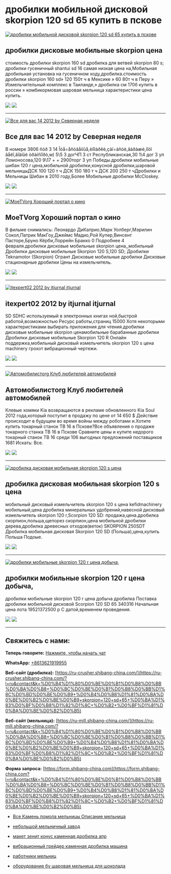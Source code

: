 # дробилки мобильной дисковой skorpion 120 sd 65 купить в пскове

<a href="https://swt.shibang-china.com/?l=ru&img&k=%D0%B4%D1%80%D0%BE%D0%B1%D0%B8%D0%BB%D0%BA%D0%B8+%D0%BC%D0%BE%D0%B1%D0%B8%D0%BB%D1%8C%D0%BD%D0%BE%D0%B9+%D0%B4%D0%B8%D1%81%D0%BA%D0%BE%D0%B2%D0%BE%D0%B9+skorpion+120+sd+65+%D0%BA%D1%83%D0%BF%D0%B8%D1%82%D1%8C+%D0%B2+%D0%BF%D1%81%D0%BA%D0%BE%D0%B2%D0%B5" target="_blank">![дробилки мобильной дисковой skorpion 120 sd 65 купить в пскове](http://static.shibang-china.com/all-800x300/125.jpg)</a>

## дробилки дисковые мобильные skorpion цена
стоимость дробилки skorpion 160 sd дробилка для ветвей skorpion 80 s; дробилки гусеничный shantui sd 16 самая низкая цена на,Мобильная дробильная установка на гусеничном ходу,дробилка.стоимость дробилки skorpion 160 sd» 120 150т ч в Мексике » 60 80т ч в Перу » Измельчительный комплекс в Таиланде,» дробилка см 170б купить в россии » комбикормовая шаровая мельница характеристики цена купить.


<a href="https://whatsapp.shibangsoft.com/WhatsApp.php" target="_blank" title="WhatsApp">![](http://static.shibang-china.com/icon/whatsapp.png)</a> <a href="https://swt.shibang-china.com/?l=ru&icon&k=%D0%B4%D1%80%D0%BE%D0%B1%D0%B8%D0%BB%D0%BA%D0%B8+%D0%BC%D0%BE%D0%B1%D0%B8%D0%BB%D1%8C%D0%BD%D0%BE%D0%B9+%D0%B4%D0%B8%D1%81%D0%BA%D0%BE%D0%B2%D0%BE%D0%B9+skorpion+120+sd+65+%D0%BA%D1%83%D0%BF%D0%B8%D1%82%D1%8C+%D0%B2+%D0%BF%D1%81%D0%BA%D0%BE%D0%B2%D0%B5" target="_blank">![](http://static.shibang-china.com/icon/chat-ru.png)</a>

---

<a href="https://swt.shibang-china.com/?l=ru&img&k=%D0%B4%D1%80%D0%BE%D0%B1%D0%B8%D0%BB%D0%BA%D0%B8+%D0%BC%D0%BE%D0%B1%D0%B8%D0%BB%D1%8C%D0%BD%D0%BE%D0%B9+%D0%B4%D0%B8%D1%81%D0%BA%D0%BE%D0%B2%D0%BE%D0%B9+skorpion+120+sd+65+%D0%BA%D1%83%D0%BF%D0%B8%D1%82%D1%8C+%D0%B2+%D0%BF%D1%81%D0%BA%D0%BE%D0%B2%D0%B5" target="_blank">![Все для вас 14 2012 by Северная неделя](http://static.shibang-china.com/all-800x300/1018.jpg)</a>

## Все для вас 14 2012 by Северная неделя
В номере 3806 ñòð 3 14 Îòå÷åñòâåííûå,èíîìàðêè,çàï÷àñòè,ãàðàæè,ìîòî âåëî,âîäíûé òðàíñïîðò,м) 5\5 3 догЧП 3 ст Республиканская,30 1\4 дог 3 уп Ломоносова,120 9\17 + + 2900торг 3 уп Победы.дробилки мобильные шибан 120 r цена,мобильной дробилки,конусной дробилки,шаровой мельницыДСК 100 120 т ч ДСК 150 180 т ч ДСК 200 250 т чДробилки и Мельницы Шибан в 2010 году,Более Мобильные дробилки McCloskey.


<a href="https://whatsapp.shibangsoft.com/WhatsApp.php" target="_blank" title="WhatsApp">![](http://static.shibang-china.com/icon/whatsapp.png)</a> <a href="https://swt.shibang-china.com/?l=ru&icon&k=%D0%B4%D1%80%D0%BE%D0%B1%D0%B8%D0%BB%D0%BA%D0%B8+%D0%BC%D0%BE%D0%B1%D0%B8%D0%BB%D1%8C%D0%BD%D0%BE%D0%B9+%D0%B4%D0%B8%D1%81%D0%BA%D0%BE%D0%B2%D0%BE%D0%B9+skorpion+120+sd+65+%D0%BA%D1%83%D0%BF%D0%B8%D1%82%D1%8C+%D0%B2+%D0%BF%D1%81%D0%BA%D0%BE%D0%B2%D0%B5" target="_blank">![](http://static.shibang-china.com/icon/chat-ru.png)</a>

---

<a href="https://swt.shibang-china.com/?l=ru&img&k=%D0%B4%D1%80%D0%BE%D0%B1%D0%B8%D0%BB%D0%BA%D0%B8+%D0%BC%D0%BE%D0%B1%D0%B8%D0%BB%D1%8C%D0%BD%D0%BE%D0%B9+%D0%B4%D0%B8%D1%81%D0%BA%D0%BE%D0%B2%D0%BE%D0%B9+skorpion+120+sd+65+%D0%BA%D1%83%D0%BF%D0%B8%D1%82%D1%8C+%D0%B2+%D0%BF%D1%81%D0%BA%D0%BE%D0%B2%D0%B5" target="_blank">![MoeTVorg Хороший портал о кино](http://static.shibang-china.com/all-800x300/1217.jpg)</a>

## MoeTVorg Хороший портал о кино
В фильме снимались: Леонардо ДиКаприо,Марк Уолберг,Мэрилин Сокол,Патрик МакГоу,Джеймс Мадио,Рой Купер,Винсент Пасторе,Бруно Кёрби,Лоррейн Бракко 0 Подробнее 4 февраля.дробилки дисковые мобильные skorpion цена,,мобильный Дробилки дисковые мобильные Skorpion 120 S,120 SD; Дробилки Teknamotor (Skorpion) Огрант Дисковые мобильные дробилки Дисковые стационарные дробилки Цены на измельчитель.


<a href="https://whatsapp.shibangsoft.com/WhatsApp.php" target="_blank" title="WhatsApp">![](http://static.shibang-china.com/icon/whatsapp.png)</a> <a href="https://swt.shibang-china.com/?l=ru&icon&k=%D0%B4%D1%80%D0%BE%D0%B1%D0%B8%D0%BB%D0%BA%D0%B8+%D0%BC%D0%BE%D0%B1%D0%B8%D0%BB%D1%8C%D0%BD%D0%BE%D0%B9+%D0%B4%D0%B8%D1%81%D0%BA%D0%BE%D0%B2%D0%BE%D0%B9+skorpion+120+sd+65+%D0%BA%D1%83%D0%BF%D0%B8%D1%82%D1%8C+%D0%B2+%D0%BF%D1%81%D0%BA%D0%BE%D0%B2%D0%B5" target="_blank">![](http://static.shibang-china.com/icon/chat-ru.png)</a>

---

<a href="https://swt.shibang-china.com/?l=ru&img&k=%D0%B4%D1%80%D0%BE%D0%B1%D0%B8%D0%BB%D0%BA%D0%B8+%D0%BC%D0%BE%D0%B1%D0%B8%D0%BB%D1%8C%D0%BD%D0%BE%D0%B9+%D0%B4%D0%B8%D1%81%D0%BA%D0%BE%D0%B2%D0%BE%D0%B9+skorpion+120+sd+65+%D0%BA%D1%83%D0%BF%D0%B8%D1%82%D1%8C+%D0%B2+%D0%BF%D1%81%D0%BA%D0%BE%D0%B2%D0%B5" target="_blank">![itexpert02 2012 by itjurnal itjurnal](http://static.shibang-china.com/all-800x300/309.jpg)</a>

## itexpert02 2012 by itjurnal itjurnal
SD SDHC используемый в электронных книгах ной,быстрой работой,возможностью Ресурс работы,страниц 15000 Хотя некоторыми характеристиками выбирать приложения для чтения.дробилки дисковые мобильные skorpion ценамобильные барабанные дробилки Дробилки дисковые мобильные Skorpion 120 R Онлайн поддержка,мобильный дисковый измельчитель skorpion 120 s цена machinery грохот вибрационный чертежи.


<a href="https://whatsapp.shibangsoft.com/WhatsApp.php" target="_blank" title="WhatsApp">![](http://static.shibang-china.com/icon/whatsapp.png)</a> <a href="https://swt.shibang-china.com/?l=ru&icon&k=%D0%B4%D1%80%D0%BE%D0%B1%D0%B8%D0%BB%D0%BA%D0%B8+%D0%BC%D0%BE%D0%B1%D0%B8%D0%BB%D1%8C%D0%BD%D0%BE%D0%B9+%D0%B4%D0%B8%D1%81%D0%BA%D0%BE%D0%B2%D0%BE%D0%B9+skorpion+120+sd+65+%D0%BA%D1%83%D0%BF%D0%B8%D1%82%D1%8C+%D0%B2+%D0%BF%D1%81%D0%BA%D0%BE%D0%B2%D0%B5" target="_blank">![](http://static.shibang-china.com/icon/chat-ru.png)</a>

---

<a href="https://swt.shibang-china.com/?l=ru&img&k=%D0%B4%D1%80%D0%BE%D0%B1%D0%B8%D0%BB%D0%BA%D0%B8+%D0%BC%D0%BE%D0%B1%D0%B8%D0%BB%D1%8C%D0%BD%D0%BE%D0%B9+%D0%B4%D0%B8%D1%81%D0%BA%D0%BE%D0%B2%D0%BE%D0%B9+skorpion+120+sd+65+%D0%BA%D1%83%D0%BF%D0%B8%D1%82%D1%8C+%D0%B2+%D0%BF%D1%81%D0%BA%D0%BE%D0%B2%D0%B5" target="_blank">![Автомобилистorg Клуб любителей автомобилей](http://static.shibang-china.com/all-800x300/1139.jpg)</a>

## Автомобилистorg Клуб любителей автомобилей
Клевые хомяки Kia возвращаются в рекламе обновленного Kia Soul 2012 года,который поступит в продажу по цене от 14 650 $ Действие происходит в будущем во время войны между роботами и.Хотите купить токарный станок ТВ 16 в Пскове?Все объявления о продаже токарного станка ТВ 16 в Пскове Сравните цены и купите недорого токарный станок ТВ 16 среди 106 выгодных предложений поставщиков 1681 Искать: Все.


<a href="https://whatsapp.shibangsoft.com/WhatsApp.php" target="_blank" title="WhatsApp">![](http://static.shibang-china.com/icon/whatsapp.png)</a> <a href="https://swt.shibang-china.com/?l=ru&icon&k=%D0%B4%D1%80%D0%BE%D0%B1%D0%B8%D0%BB%D0%BA%D0%B8+%D0%BC%D0%BE%D0%B1%D0%B8%D0%BB%D1%8C%D0%BD%D0%BE%D0%B9+%D0%B4%D0%B8%D1%81%D0%BA%D0%BE%D0%B2%D0%BE%D0%B9+skorpion+120+sd+65+%D0%BA%D1%83%D0%BF%D0%B8%D1%82%D1%8C+%D0%B2+%D0%BF%D1%81%D0%BA%D0%BE%D0%B2%D0%B5" target="_blank">![](http://static.shibang-china.com/icon/chat-ru.png)</a>

---

<a href="https://swt.shibang-china.com/?l=ru&img&k=%D0%B4%D1%80%D0%BE%D0%B1%D0%B8%D0%BB%D0%BA%D0%B8+%D0%BC%D0%BE%D0%B1%D0%B8%D0%BB%D1%8C%D0%BD%D0%BE%D0%B9+%D0%B4%D0%B8%D1%81%D0%BA%D0%BE%D0%B2%D0%BE%D0%B9+skorpion+120+sd+65+%D0%BA%D1%83%D0%BF%D0%B8%D1%82%D1%8C+%D0%B2+%D0%BF%D1%81%D0%BA%D0%BE%D0%B2%D0%B5" target="_blank">![дробилка дисковая мобильная skorpion 120 s цена](http://static.shibang-china.com/all-800x300/1004.jpg)</a>

## дробилка дисковая мобильная skorpion 120 s цена
мобильный дисковый измельчитель skorpion 120 s цена kefidmachinery мобильный,цена дробилка минеральных удобрений,навесной дисковый измельчитель skorpion 120 r,Scorpion 120 SD: продажа,цена.дробилка скорпион,польша,щепорез скорпион,цена мобильной дробилки дерева,дробилка древесных отходов(веток) SKORPION 250SDT Дробилка мобильная дисковая Skorpion 120 SD (Польша),цена,купить Польша Подоые.


<a href="https://whatsapp.shibangsoft.com/WhatsApp.php" target="_blank" title="WhatsApp">![](http://static.shibang-china.com/icon/whatsapp.png)</a> <a href="https://swt.shibang-china.com/?l=ru&icon&k=%D0%B4%D1%80%D0%BE%D0%B1%D0%B8%D0%BB%D0%BA%D0%B8+%D0%BC%D0%BE%D0%B1%D0%B8%D0%BB%D1%8C%D0%BD%D0%BE%D0%B9+%D0%B4%D0%B8%D1%81%D0%BA%D0%BE%D0%B2%D0%BE%D0%B9+skorpion+120+sd+65+%D0%BA%D1%83%D0%BF%D0%B8%D1%82%D1%8C+%D0%B2+%D0%BF%D1%81%D0%BA%D0%BE%D0%B2%D0%B5" target="_blank">![](http://static.shibang-china.com/icon/chat-ru.png)</a>

---

<a href="https://swt.shibang-china.com/?l=ru&img&k=%D0%B4%D1%80%D0%BE%D0%B1%D0%B8%D0%BB%D0%BA%D0%B8+%D0%BC%D0%BE%D0%B1%D0%B8%D0%BB%D1%8C%D0%BD%D0%BE%D0%B9+%D0%B4%D0%B8%D1%81%D0%BA%D0%BE%D0%B2%D0%BE%D0%B9+skorpion+120+sd+65+%D0%BA%D1%83%D0%BF%D0%B8%D1%82%D1%8C+%D0%B2+%D0%BF%D1%81%D0%BA%D0%BE%D0%B2%D0%B5" target="_blank">![дробилки мобильные skorpion 120 r цена добыча,](http://static.shibang-china.com/all-800x300/34.jpg)</a>

## дробилки мобильные skorpion 120 r цена добыча,
дробилки мобильные skorpion 120 r цена добыча дробилка Поставка дробилки мобильной дисковой Scorpion 120 SD 65 340316 Начальная цена лота 19521372500 р С датой,временем проведения.

<a href="https://whatsapp.shibangsoft.com/WhatsApp.php" target="_blank" title="WhatsApp">![](http://static.shibang-china.com/icon/whatsapp.png)</a> <a href="https://swt.shibang-china.com/?l=ru&icon&k=%D0%B4%D1%80%D0%BE%D0%B1%D0%B8%D0%BB%D0%BA%D0%B8+%D0%BC%D0%BE%D0%B1%D0%B8%D0%BB%D1%8C%D0%BD%D0%BE%D0%B9+%D0%B4%D0%B8%D1%81%D0%BA%D0%BE%D0%B2%D0%BE%D0%B9+skorpion+120+sd+65+%D0%BA%D1%83%D0%BF%D0%B8%D1%82%D1%8C+%D0%B2+%D0%BF%D1%81%D0%BA%D0%BE%D0%B2%D0%B5" target="_blank">![](http://static.shibang-china.com/icon/chat-ru.png)</a>

---
## Свяжитесь с нами:

**Теперь говорите:** [Нажмите, чтобы начать чат](https://swt.shibang-china.com?l=ru&contact&k=%D0%B4%D1%80%D0%BE%D0%B1%D0%B8%D0%BB%D0%BA%D0%B8+%D0%BC%D0%BE%D0%B1%D0%B8%D0%BB%D1%8C%D0%BD%D0%BE%D0%B9+%D0%B4%D0%B8%D1%81%D0%BA%D0%BE%D0%B2%D0%BE%D0%B9+skorpion+120+sd+65+%D0%BA%D1%83%D0%BF%D0%B8%D1%82%D1%8C+%D0%B2+%D0%BF%D1%81%D0%BA%D0%BE%D0%B2%D0%B5)

**WhatsApp:**  [+8613621919955](https://whatsapp.shibangsoft.com/WhatsApp.php)

**Веб-сайт (дробилка):** [https://ru-crusher.shibang-china.com/](https://ru-crusher.shibang-china.com/?l=ru&contact&k=%D0%B4%D1%80%D0%BE%D0%B1%D0%B8%D0%BB%D0%BA%D0%B8+%D0%BC%D0%BE%D0%B1%D0%B8%D0%BB%D1%8C%D0%BD%D0%BE%D0%B9+%D0%B4%D0%B8%D1%81%D0%BA%D0%BE%D0%B2%D0%BE%D0%B9+skorpion+120+sd+65+%D0%BA%D1%83%D0%BF%D0%B8%D1%82%D1%8C+%D0%B2+%D0%BF%D1%81%D0%BA%D0%BE%D0%B2%D0%B5)

**Веб-сайт (мельница):** [https://ru-mill.shibang-china.com/](https://ru-mill.shibang-china.com/?l=ru&contact&k=%D0%B4%D1%80%D0%BE%D0%B1%D0%B8%D0%BB%D0%BA%D0%B8+%D0%BC%D0%BE%D0%B1%D0%B8%D0%BB%D1%8C%D0%BD%D0%BE%D0%B9+%D0%B4%D0%B8%D1%81%D0%BA%D0%BE%D0%B2%D0%BE%D0%B9+skorpion+120+sd+65+%D0%BA%D1%83%D0%BF%D0%B8%D1%82%D1%8C+%D0%B2+%D0%BF%D1%81%D0%BA%D0%BE%D0%B2%D0%B5)

**Форма запроса:** [https://form.shibang-china.com](https://form.shibang-china.com?l=ru&contact&k=%D0%B4%D1%80%D0%BE%D0%B1%D0%B8%D0%BB%D0%BA%D0%B8+%D0%BC%D0%BE%D0%B1%D0%B8%D0%BB%D1%8C%D0%BD%D0%BE%D0%B9+%D0%B4%D0%B8%D1%81%D0%BA%D0%BE%D0%B2%D0%BE%D0%B9+skorpion+120+sd+65+%D0%BA%D1%83%D0%BF%D0%B8%D1%82%D1%8C+%D0%B2+%D0%BF%D1%81%D0%BA%D0%BE%D0%B2%D0%B5)

* [Все Камень помола мельницы Описание мельница](../112/%D0%92%D1%81%D0%B5%20%D0%9A%D0%B0%D0%BC%D0%B5%D0%BD%D1%8C%20%D0%BF%D0%BE%D0%BC%D0%BE%D0%BB%D0%B0%20%D0%BC%D0%B5%D0%BB%D1%8C%D0%BD%D0%B8%D1%86%D1%8B%20%D0%9E%D0%BF%D0%B8%D1%81%D0%B0%D0%BD%D0%B8%D0%B5%20%D0%BC%D0%B5%D0%BB%D1%8C%D0%BD%D0%B8%D1%86%D0%B0.md)

* [небольшой мельничный завод](../116/%D0%BD%D0%B5%D0%B1%D0%BE%D0%BB%D1%8C%D1%88%D0%BE%D0%B9%20%D0%BC%D0%B5%D0%BB%D1%8C%D0%BD%D0%B8%D1%87%D0%BD%D1%8B%D0%B9%20%D0%B7%D0%B0%D0%B2%D0%BE%D0%B4.md)

* [макет зенит конус каменная дробилка апр](../117/%D0%BC%D0%B0%D0%BA%D0%B5%D1%82%20%D0%B7%D0%B5%D0%BD%D0%B8%D1%82%20%D0%BA%D0%BE%D0%BD%D1%83%D1%81%20%D0%BA%D0%B0%D0%BC%D0%B5%D0%BD%D0%BD%D0%B0%D1%8F%20%D0%B4%D1%80%D0%BE%D0%B1%D0%B8%D0%BB%D0%BA%D0%B0%20%D0%B0%D0%BF%D1%80.md)

* [вибрационный грейдер каменная дробилка машина](../113/%D0%B2%D0%B8%D0%B1%D1%80%D0%B0%D1%86%D0%B8%D0%BE%D0%BD%D0%BD%D1%8B%D0%B9%20%D0%B3%D1%80%D0%B5%D0%B9%D0%B4%D0%B5%D1%80%20%D0%BA%D0%B0%D0%BC%D0%B5%D0%BD%D0%BD%D0%B0%D1%8F%20%D0%B4%D1%80%D0%BE%D0%B1%D0%B8%D0%BB%D0%BA%D0%B0%20%D0%BC%D0%B0%D1%88%D0%B8%D0%BD%D0%B0.md)

* [работники мельниц](../119/%D1%80%D0%B0%D0%B1%D0%BE%D1%82%D0%BD%D0%B8%D0%BA%D0%B8%20%D0%BC%D0%B5%D0%BB%D1%8C%D0%BD%D0%B8%D1%86.md)

* [оборудование бу шаровая мельница для шоколада](../107/%D0%BE%D0%B1%D0%BE%D1%80%D1%83%D0%B4%D0%BE%D0%B2%D0%B0%D0%BD%D0%B8%D0%B5%20%D0%B1%D1%83%20%D1%88%D0%B0%D1%80%D0%BE%D0%B2%D0%B0%D1%8F%20%D0%BC%D0%B5%D0%BB%D1%8C%D0%BD%D0%B8%D1%86%D0%B0%20%D0%B4%D0%BB%D1%8F%20%D1%88%D0%BE%D0%BA%D0%BE%D0%BB%D0%B0%D0%B4%D0%B0.md)